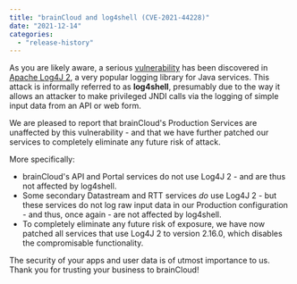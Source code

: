 ```yaml
---
title: "brainCloud and log4shell (CVE-2021-44228)"
date: "2021-12-14"
categories: 
  - "release-history"
---
```


As you are likely aware, a serious [vulnerability](https://cve.mitre.org/cgi-bin/cvename.cgi?name=CVE-2021-44228) has been discovered in [Apache Log4J 2](https://logging.apache.org/log4j/2.x/), a very popular logging library for Java services. This attack is informally referred to as **log4shell**, presumably due to the way it allows an attacker to make privileged JNDI calls via the logging of simple input data from an API or web form.

We are pleased to report that brainCloud's Production Services are unaffected by this vulnerability - and that we have further patched our services to completely eliminate any future risk of attack.

More specifically:

- brainCloud's API and Portal services do not use Log4J 2 - and are thus not affected by log4shell.
- Some secondary Datastream and RTT services _do_ use Log4J 2 - but these services do not log raw input data in our Production configuration - and thus, once again - are not affected by log4shell.
- To completely eliminate any future risk of exposure, we have now patched all services that use Log4J 2 to version 2.16.0, which disables the compromisable functionality.

The security of your apps and user data is of utmost importance to us. Thank you for trusting your business to brainCloud!
